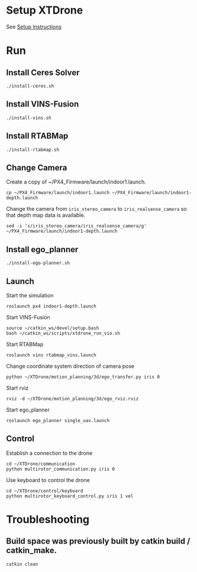 # Setup XTDrone
See [Setup Instructions](/setup.md)

# Run
## Install Ceres Solver
```
./install-ceres.sh
```

## Install VINS-Fusion
```
./install-vins.sh
```

## Install RTABMap
```
./install-rtabmap.sh
```

## Change Camera
Create a copy of ~/PX4_Firmware/launch/indoor1.launch.

```
cp ~/PX4_Firmware/launch/indoor1.launch ~/PX4_Firmware/launch/indoor1-depth.launch
```

Change the camera from `iris_stereo_camera` to `iris_realsense_camera` so that depth map data is available.

```
sed -i 's/iris_stereo_camera/iris_realsense_camera/g' ~/PX4_Firmware/launch/indoor1-depth.launch
```

## Install ego_planner
```
./install-ego-planner.sh
```

## Launch
Start the simulation
```
roslaunch px4 indoor1-depth.launch
```

Start VINS-Fusion
```
source ~/catkin_ws/devel/setup.bash
bash ~/catkin_ws/scripts/xtdrone_run_vio.sh
```

Start RTABMap
```
roslaunch vins rtabmap_vins.launch
```

Change coordinate system direction of camera pose
```
python ~/XTDrone/motion_planning/3d/ego_transfer.py iris 0
```

Start rviz
```
rviz -d ~/XTDrone/motion_planning/3d/ego_rviz.rviz
```

Start ego_planner
```
roslaunch ego_planner single_uav.launch 
```

## Control
Establish a connection to the drone
```
cd ~/XTDrone/communication
python multirotor_communication.py iris 0 
```

Use keyboard to control the drone
```
cd ~/XTDrone/control/keyboard
python multirotor_keyboard_control.py iris 1 vel
```

# Troubleshooting
## Build space was previously built by catkin build / catkin_make.
```
catkin clean
```